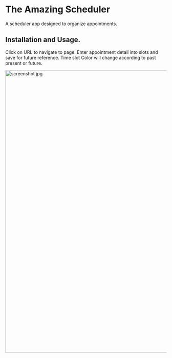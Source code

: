 # The Amazing Scheduler 

A scheduler app designed to organize appointments. 


## Installation and Usage. 

Click on URL to navigate to page. Enter appointment detail into slots and save for future reference. Time slot Color will change according to past present or future. 

<img width="881" alt="screenshot jpg" src="https://user-images.githubusercontent.com/114694158/202835960-c9571a90-38cf-41f8-b459-4e118fab3634.png">



